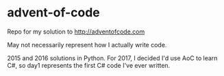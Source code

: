# advent-of-code
Repo for my solution to http://adventofcode.com

May not necessarily represent how I actually write code.

2015 and 2016 solutions in Python. For 2017, I decided I'd use AoC to learn C#, so day1 represents the first C# code I've ever written.
